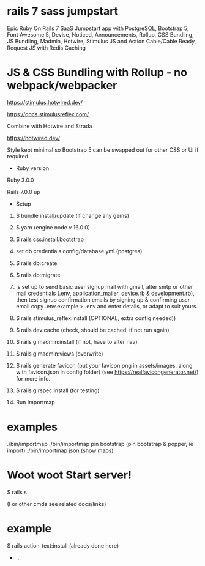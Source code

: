 # rails 7 sass jumpstart

Epic Ruby On Rails 7 SaaS Jumpstart app with PostgreSQL, Bootstrap 5, Font Awesome 5, Devise, Noticed, Announcements, Rollup, CSS Bundling, JS Bundling, Madmin, Hotwire, Stimulus JS and Action Cable/Cable Ready, Request JS with Redis Caching

# JS & CSS Bundling with Rollup - no webpack/webpacker

https://stimulus.hotwired.dev/

https://docs.stimulusreflex.com/

Combine with Hotwire and Strada

https://hotwired.dev/

Style kept minimal so Bootstrap 5 can be swapped out for other CSS or UI if required

* Ruby version

Ruby 3.0.0

Rails 7.0.0 up

* Setup

1. $ bundle install/update (if change any gems)
2. $ yarn  (engine node v 16.0.0)
3. $ rails css:install:bootstrap
4. set db credentials config/database.yml (postgres)
5. $ rails db:create
6. $ rails db:migrate
7. Is set up to send basic user signup mail with gmail, alter smtp or other mail credentials (.env, application_mailer, devise.rb & development.rb), then test signup confirmation emails by signing up & confirming user email
copy .env.example > .env and enter details, or adapt to suit yours.

8. $ rails stimulus_reflex:install (OPTIONAL, extra config needed))

9. $ rails dev:cache (check, should be cached, if not run again)
10. $ rails g madmin:install  (if not, have to alter nav)
11. $ rails g madmin:views  (overwrite)
12. $ rails generate favicon  (put your favicon.png in assets/images, along with favicon.json in config folder)
    (see https://realfavicongenerator.net/)  for more info.
13. $ rails g rspec:install  (for testing)

14. Run Importmap

# examples 

 ./bin/importmap
 ./bin/importmap pin bootstrap  (pin bootstrap & popper, ie import)
 ./bin/importmap json (show maps)


# Woot woot  Start server!

$ rails s

(For other cmds see  related docs/links)

# example

$ rails action_text:install (already done here)


* ...
